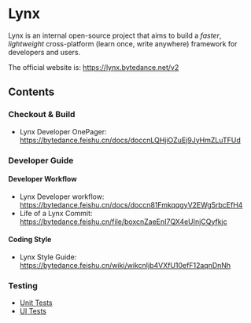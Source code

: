 Lynx
==============

Lynx is an internal open-source project that aims to build a *faster*, *lightweight* cross-platform (learn once, write anywhere) framework for developers and users.

The official website is: https://lynx.bytedance.net/v2


## Contents

### Checkout & Build

 * Lynx Developer OnePager: https://bytedance.feishu.cn/docs/doccnLQHjiOZuEj9JyHmZLuTFUd


### Developer Guide

#### Developer Workflow

 * Lynx Developer workflow: https://bytedance.feishu.cn/docs/doccn81FmkqqgyV2EWg5rbcEfH4
 * Life of a Lynx Commit: https://bytedance.feishu.cn/file/boxcnZaeEnI7QX4eUInjCQyfkjc

#### Coding Style

 * Lynx Style Guide:  https://bytedance.feishu.cn/wiki/wikcnIjb4VXfU10efF12aqnDnNh


### Testing

 * [Unit Tests](/docs/testing/unit_tests.md)
 * [UI Tests](/docs/testing/ui_test.md)

